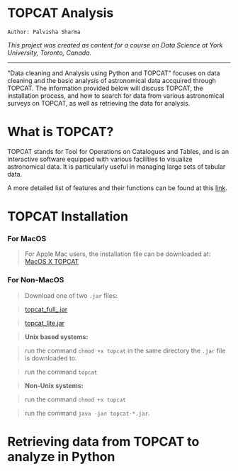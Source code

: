 # TOPCAT Analysis
`Author: Palvisha Sharma`

_This project was created as content for a course on Data Science at York University, Toronto, Canada._

------------------------------------

"Data cleaning and Analysis using Python and TOPCAT" focuses on data cleaning and the basic analysis of astronomical data accquired through TOPCAT.
The information provided below will discuss TOPCAT, the installation process, and how to search for data from various astronomical surveys on TOPCAT, as well as retrieving the data for analysis. 


# What is TOPCAT?

TOPCAT stands for Tool for Operations on Catalogues  and Tables, and is an interactive software equipped with various facilities to visualize astronomical data. 
It is particularly useful in managing large sets of tabular data. 

A more detailed list of features and their functions can be found at this [link](http://www.star.bris.ac.uk/~mbt/topcat/#features).

# TOPCAT Installation
 
  
   ### For MacOS 
  > For Apple Mac users, the installation file can be downloaded at: <a href="http://www.star.bris.ac.uk/~mbt/topcat/topcat-full.dmg">MacOS X TOPCAT</a> 
  ### For Non-MacOS 
  
  > Download one of two `.jar` files: 
  
  >[topcat_full_.jar]()
  
  >[topcat_lite.jar]()
  
  > **Unix based systems:** 
  
  >run the command `chmod +x topcat` in the same directory the `.jar` file is downloaded to.
  
  > run the command `topcat`
  
  >**Non-Unix systems:**
  
  > run the command `chmod +x topcat`
  
  > run the command `java -jar topcat-*.jar`.
 
 # Retrieving data from TOPCAT to analyze in Python
